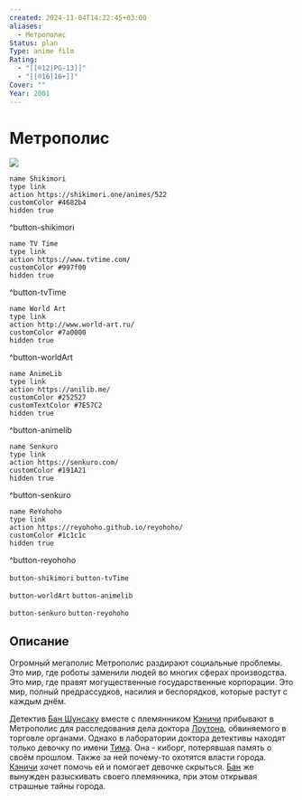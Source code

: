 ```yaml
---
created: 2024-11-04T14:22:45+03:00
aliases:
  - Метрополис
Status: plan
Type: anime film
Rating:
  - "[[®️12|PG-13]]"
  - "[[®️16|16+]]"
Cover: ""
Year: 2001
---
```


# Метрополис

![](https://nyaa.shikimori.one/uploads/poster/animes/522/71587c25a5ff299e34d6b13f241092f6.jpeg)

```button
name Shikimori
type link
action https://shikimori.one/animes/522
customColor #4682b4
hidden true
```
^button-shikimori

```button
name TV Time
type link
action https://www.tvtime.com/
customColor #997f00
hidden true
```
^button-tvTime

```button
name World Art
type link
action http://www.world-art.ru/
customColor #7a0000
hidden true
```
^button-worldArt

```button
name AnimeLib
type link
action https://anilib.me/
customColor #252527
customTextColor #7E57C2
hidden true
```
^button-animelib

```button
name Senkuro
type link
action https://senkuro.com/
customColor #191A21
hidden true
```
^button-senkuro

```button
name ReYohoho
type link
action https://reyohoho.github.io/reyohoho/
customColor #1c1c1c
hidden true
```
^button-reyohoho

`button-shikimori` `button-tvTime`

`button-worldArt` `button-animelib`

`button-senkuro` `button-reyohoho`

## Описание

Огромный мегаполис Метрополис раздирают социальные проблемы. Это мир, где роботы заменили людей во многих сферах производства. Это мир, где правят могущественные государственные корпорации. Это мир, полный предрассудков, насилия и беспорядков, которые растут с каждым днём.

Детектив [Бан Шунсаку](https://shikimori.one/characters/18172-hige-oyaji) вместе с племянником [Кэничи](https://shikimori.one/characters/15091-kenichi-shikishima) прибывают в Метрополис для расследования дела доктора [Лоутона](https://shikimori.one/characters/75630-dr-laughton), обвиняемого в торговле органами. Однако в лаборатории доктора детективы находят только девочку по имени [Тима](https://shikimori.one/characters/2959-tima). Она - киборг, потерявшая память о своём прошлом. Также за ней почему-то охотятся власти города. [Кэничи](https://shikimori.one/characters/15091-kenichi-shikishima) хочет помочь ей и помогает девочке скрыться. [Бан](https://shikimori.one/characters/18172-hige-oyaji) же вынужден разыскивать своего племянника, при этом открывая страшные тайны города.
